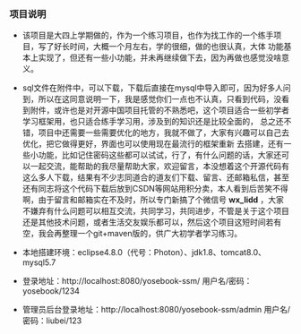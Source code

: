     

### 项目说明
    
  - 该项目是大四上学期做的，作为一个练习项目，也作为找工作的一个练手项目，写了好长时间，大概一个月左右，学的很细，做的也很认真，大体
功能基本上实现了，但还有一些小功能，并未再继续做下去，因为再做也感觉没啥意义。

  - sql文件在附件中，可以下载，下载后直接在mysql中导入即可，因为好多人问到，所以在这同意说明一下，我是感觉你们一点也不认真，只看到代码，没看到附件，或许也是对开源中国项目托管的不熟悉吧，这个项目适合一些初学者学习框架用，也只适合练手学习用，涉及到的知识还是比较全面的，
总之还不错，项目中还需要一些需要优化的地方，我就不做了，大家有兴趣可以自己去优化，把它做得更好，界面也可以使用现在最流行的框架重新
去搭建，还有一些小功能，比如记住密码这些都可以试试，行了，有什么问题的话，大家还可以一起交流，能帮助的我尽量帮助大家，欢迎留言，本没想着这个开源代码有这么多人下载，结果有不少志同道合的道友们下载、留言、还邮箱私信，甚至还有同志将这个代码下载后放到CSDN等网站用积分卖，本人看到后苦笑不得啊，由于留言和邮箱实在不及时，所以专门新搞了个微信号 **wx_lidd** ，大家不嫌弃有什么问题可以相互交流，共同学习，共同进步，不管是关于这个项目还是其他技术问题，或者生活交友娱乐都可以，然后这个项目这短时间若有空，我会再整理一个git+maven版的，供广大初学者学习练习。

  - 本地搭建环境：eclipse4.8.0（代号：Photon）、jdk1.8、tomcat8.0、mysql5.7
  - 登录地址：http://localhost:8080/yosebook-ssm/  用户名/密码：yosebook/1234
  - 管理员后台登录地址：http://localhost:8080/yosebook-ssm/admin  用户名/密码：liubei/123